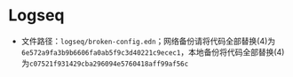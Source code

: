 # Logseq
- 文件路径：`logseq/broken-config.edn`；网络备份请将代码全部替换(4)为`6e572a9fa3b9b6606fa0ab5f9c3d40221c9ecec1`，本地备份将代码全部替换(4)为`c07521f931429cba296094e5760418aff99af56c`
